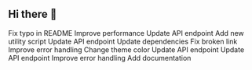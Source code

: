 ## Hi there 👋

<!--
**mm314159/mm314159** is a ✨ _special_ ✨ repository because its `README.md` (this file) appears on your GitHub profile.

Here are some ideas to get you started:

- 🔭 I’m currently working on ...
- 🌱 I’m currently learning ...
- 👯 I’m looking to collaborate on ...
- 🤔 I’m looking for help with ...
- 💬 Ask me about ...
- 📫 How to reach me: ...
- 😄 Pronouns: ...
- ⚡ Fun fact: ...
-->
Fix typo in README
Improve performance
Update API endpoint
Add new utility script
Update API endpoint
Update dependencies
Fix broken link
Improve error handling
Change theme color
Update API endpoint
Update API endpoint
Improve error handling
Add documentation
